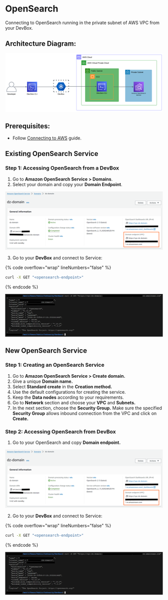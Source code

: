 # OpenSearch

Connecting to OpenSearch running in the private subnet of AWS VPC from your DevBox.

## Architecture Diagram:

![image](../../../.gitbook/assets/opensearch-arch.png)

## Prerequisites:

- Follow [Connecting to AWS](../../existing-network/connecting-to-aws.md) guide.

## Existing OpenSearch Service

### Step 1: Accessing OpenSearch from a DevBox

1. Go to **Amazon OpenSearch Service > Domains**.
2. Select your domain and copy your **Domain Endpoint**.

![image](../../../.gitbook/assets/opensearch-endpoints.png)

3. Go to your **DevBox** and connect to Service:

{% code overflow="wrap" lineNumbers="false" %}
```bash
curl -X GET "<opensearch-endpoint>"
```
{% endcode %}

![image](../../../.gitbook/assets/opensearch-access.png)


## New OpenSearch Service

### Step 1: Creating an OpenSearch Service

1. Go to **Amazon OpenSearch Service > Create domain.**
2. Give a unique **Domain name.**
3. Select **Standard create** in the **Creation method.**
4. Use the default configurations for creating the service.
5. Keep the **Data nodes** according to your requirements.
6. Go to **Network** section and choose your **VPC** and **Subnets.**
7. In the next section, choose the **Security Group.** Make sure the specified **Security Group** allows inbound connection from the VPC and click on **Create.**

### Step 2: Accessing OpenSearch from DevBox
1. Go to your OpenSearch and copy **Domain endpoint.**

![image](../../../.gitbook/assets/opensearch-endpoints.png)

2. Go to your **DevBox** and connect to Service:

{% code overflow="wrap" lineNumbers="false" %}
```bash
curl -X GET "<opensearch-endpoint>"
```
{% endcode %}

![image](../../../.gitbook/assets/opensearch-access.png)

